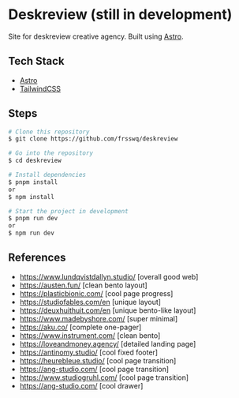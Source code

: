 # Deskreview (still in development)

Site for deskreview creative agency. Built using [Astro](https://astro.build/).

## Tech Stack

- [Astro](https://astro.build)
- [TailwindCSS](https://tailwindcss.com/)

## Steps

```bash
# Clone this repository
$ git clone https://github.com/frsswq/deskreview
```

```bash
# Go into the repository
$ cd deskreview
```

```bash
# Install dependencies
$ pnpm install
or
$ npm install
```

```bash
# Start the project in development
$ pnpm run dev
or
$ npm run dev
```

## References

- https://www.lundqvistdallyn.studio/ [overall good web]
- https://austen.fun/ [clean bento layout]
- https://plasticbionic.com/ [cool page progress]
- https://studiofables.com/en [unique layout]
- https://deuxhuithuit.com/en [unique bento-like layout]
- https://www.madebyshore.com/ [super minimal]
- https://aku.co/ [complete one-pager]
- https://www.instrument.com/ [clean bento]
- https://loveandmoney.agency/ [detailed landing page]
- https://antinomy.studio/ [cool fixed footer]
- https://heurebleue.studio/ [cool page transition]
- https://ang-studio.com/ [cool page transition]
- https://www.studiogruhl.com/ [cool page transition]
- https://ang-studio.com/ [cool drawer]
